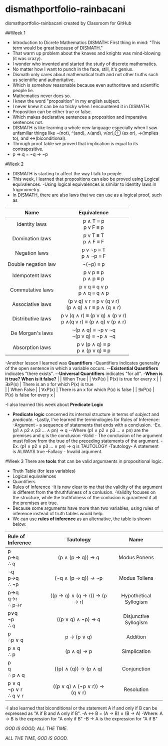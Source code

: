 # dismathportfolio-rainbacani
dismathportfolio-rainbacani created by Classroom for GitHub


##Week 1
 - Introduction to Dicrete Mathematics DISMATH: First thing in mind: "This term would be great because of DISMATH."
- That warm up problem about the knaves and knights was mind-blowing (it was crazy).
- I wonder who invented and started the study of discrete mathematics.
- No matter how I want to punch in the face, still, it's genius.
- Dismath only cares about mathematical truth and not other truths such us scientific and authoritative.
- Which is somehow reasonable because even authoritave and scientific people lie. 
- Mathematics never does so.
- I knew the word "proposition" in my english subject. 
- I never knew it can be so tricky when I encountered it in DISMATH.
- Proposition can be either true or false. 
- Which makes declarative sentences a proposition and imperative sentences not.
- DISMATH is like learning a whole new language especially when I saw unfamiliar things like ¬(not), ^(and), ∧(and), v(or),⊕ (ex or), →(implies to), and ↔(biconditional).
- Through proof table we proved that implication is equal to its contrapositive.
- p → q = ¬q → ¬p

#Week 2
- DISMATH is starting to affect the way I talk to people.
- This week, I learned that propositions can also be proved using Logical equivalences.
-Using logical equivalences is similar to identity laws in trigonometry.
- In DISMATH, there are also laws that we can use as a logical proof, such as

|         Name        |                           Equivalence                          |	
|:-------------------:|:--------------------------------------------------------------:|
|    Identity laws    |                      p ∧ T ≡ p<br>p v F ≡ p               |
|   Domination laws   |                       p v T ≡ T<br>p ∧ F ≡ F               |
|    Negation laws    |                     p v ¬p ≡ T<br>p ∧ ¬p ≡ F                   |
| Double negation law |                            ¬(¬p) ≡ p                           |
|   Idempotent laws   |                       p v p ≡ p<br>p ∧ p ≡ p               |
|   Commutative laws  |                   p v q ≡ q v p<br>p ∧ q ≡ q ∧ p               |
|   Associative laws  |       (p v q) v r ≡ p v (q v r)<br>(p ∧ q) ∧ r ≡ p ∧ (q ∧ r)   |
|  Distributive laws  | p v (q ∧ r) ≡ (p v q) ∧ (p v r)<br>p ∧(q v r) ≡ (p ∧ q) v (p ∧ r) |
|   De Morgan's laws  |              ¬(p ∧ q) ≡ ¬p v ¬q<br>¬(p v q) ≡ ¬p ∧ ¬q      |    |
|   Absorption laws   |                 p v (p ∧ q) ≡ p<br>p ∧ (p v q) ≡ p          |   |

-Another lesson I learned was **Quantifiers**
-Quantifiers indicates generality of the open sentence in which a variable occurs.
--**Existential Quantifiers** indicates "there exists".
--**Universal Quantifiers** indicates "for all".
-**When is it true? When is it false?**
|               |           When True             |
|     ∀xP(x)    |    P(x) is true for every x    |
|     ∃xP(x)   |   There is an x for which P(x) is true  
|               |           When False             |
|     ∀xP(x)    |    There is an x for which P(x) is false   |
|     ∃xP(x)   |   P(x) is false for every x   |


-I also learned this week about **Predicate Logic**
- **Predicate logic** concerned its internal structure in terms of *subject* and *predicate*.
-Lastly, I've learned the terminologies for Rules of Inference:
-Argument - a sequence of statements that ends with a conclusion.
-Ex. (p1 ∧ p2 ∧ p3 ... ∧ pn) → q
--Where (p1 ∧ p2 ∧ p3 ... ∧ pn) are the premises and q is the conclusion
-Valid - The conclusion of he argument must follow from the true of the preceding statements of the argument.
-Ex. (p1 ∧ p2 ∧ p3 ... ∧ pn) → q is TAUTOLOGY
-Tautology- A statement is ALWAYS true
-Fallacy - Invalid argument.

#Week 3
There are **tools** that can be valid argumaents in propositional logic.
  - Truth Table (for less variables)
  - Logical equivalences
  - Quantifiers
  - Rules of Inference
-It is now clear to me that the validity of the argument is different from the thruthfulness of a conlusion.
-Validity focuses on the structure, while the truthfulness of the conlusion is guranteed if all the premises are true. 
- Because some arguments have more than two variables, using rules of inference instead of truth tables would help.
- We can use **rules of inference** as an alternative, the table is shown below:

|   **Rule of Inference**  |            **Tautology**           |          **Name**          |
|:--------------------|:------------------------------:|:----------------------:|
|       p<br>p→q<br>∴ q      |        (p ∧ (p → q)) → q       |      Modus Ponens      |
|     ¬q<br>p→q<br>∴ ¬p     |       (¬q ∧ (p → q)) → ¬p      |      Modus Tollens     |
|     p→q<br>q→r<br>∴ p→r    |  ((p → q) ∧ (q → r)) → (p → r) | Hypothetical Syllogism |
|      p∨q<br>¬p<br>∴ q      |       ((p ∨ q) ∧ ¬p) → q       |  Disjunctive Syllogism |
|       p<br>∴p ∨ q       |           p → (p ∨ q)          |        Addition        |
|       p ∧ q<br>∴ p       |           (p ∧ q) → p          |      Simplication      |
|      p<br>q<br>∴ p ∧ q     |      ((p) ∧ (q)) → (p ∧ q)     |       Conjunction      |
| p ∨ q<br>¬p ∨ r<br>∴ q ∨ r | ((p ∨ q) ∧ (¬p ∨ r)) → (q ∨ r) |       Resolution       | 

-I also learned that biconditional or the statement A if and only if B can be expressed as "A if B and A only if B".
-A ↔ B = (A → B) ∧ (B → A)
-Where: A → B  is the expression for "A only if B"
-B → A is the expression for "A if B"





*GOD IS GOOD, ALL THE TIME.*

*ALL THE TIME, GOD IS GOOD.*
